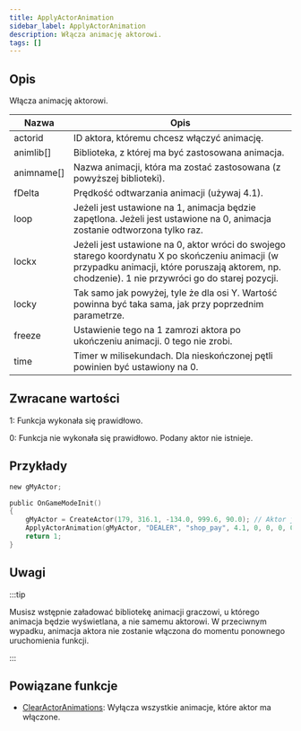 ```yaml
---
title: ApplyActorAnimation
sidebar_label: ApplyActorAnimation
description: Włącza animację aktorowi.
tags: []
---
```


<VersionWarn version='SA-MP 0.3.7' />

## Opis

Włącza animację aktorowi.

| Nazwa      | Opis                                                                                                                                                                                                 |
| ---------- | ---------------------------------------------------------------------------------------------------------------------------------------------------------------------------------------------------- |
| actorid    | ID aktora, któremu chcesz włączyć animację.                                                                                                                                                          |
| animlib[]  | Biblioteka, z której ma być zastosowana animacja.                                                                                                                                                    |
| animname[] | Nazwa animacji, która ma zostać zastosowana (z powyższej biblioteki).                                                                                                                                |
| fDelta     | Prędkość odtwarzania animacji (używaj 4.1).                                                                                                                                                          |
| loop       | Jeżeli jest ustawione na 1, animacja będzie zapętlona. Jeżeli jest ustawione na 0, animacja zostanie odtworzona tylko raz.                                                                           |
| lockx      | Jeżeli jest ustawione na 0, aktor wróci do swojego starego koordynatu X po skończeniu animacji (w przypadku animacji, które poruszają aktorem, np. chodzenie). 1 nie przywróci go do starej pozycji. |
| locky      | Tak samo jak powyżej, tyle że dla osi Y. Wartość powinna być taka sama, jak przy poprzednim parametrze.                                                                                              |
| freeze     | Ustawienie tego na 1 zamrozi aktora po ukończeniu animacji. 0 tego nie zrobi.                                                                                                                        |
| time       | Timer w milisekundach. Dla nieskończonej pętli powinien być ustawiony na 0.                                                                                                                          |

## Zwracane wartości

1: Funkcja wykonała się prawidłowo.

0: Funkcja nie wykonała się prawidłowo. Podany aktor nie istnieje.

## Przykłady

```c
new gMyActor;

public OnGameModeInit()
{
    gMyActor = CreateActor(179, 316.1, -134.0, 999.6, 90.0); // Aktor jako sprzedawca w Ammu-Nation
    ApplyActorAnimation(gMyActor, "DEALER", "shop_pay", 4.1, 0, 0, 0, 0, 0); // Animacja płacenia
    return 1;
}
```

## Uwagi

:::tip

Musisz wstępnie załadować bibliotekę animacji graczowi, u którego animacja będzie wyświetlana, a nie samemu aktorowi. W przeciwnym wypadku, animacja aktora nie zostanie włączona do momentu ponownego uruchomienia funkcji.

:::

## Powiązane funkcje

- [ClearActorAnimations](ClearActorAnimations): Wyłącza wszystkie animacje, które aktor ma włączone.
